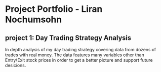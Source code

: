 
# Project Portfolio - Liran Nochumsohn


## project 1: Day Trading Strategy Analysis

In depth analysis of my day trading strategy covering data from dozens of trades with real money. The data features many variables other than Entry\Exit stock prices in order to get a better picture and support future desicions. 
